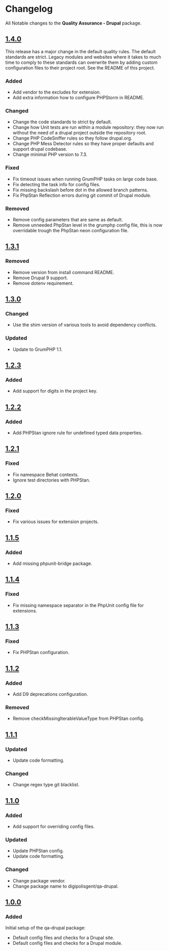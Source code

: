 # Changelog

All Notable changes to the **Quality Assurance - Drupal** package.

## [1.4.0]

This release has a major change in the default quality rules. The default
standards are strict. Legacy modules and websites where it takes to much time
to comply to these standards can overwrite them by adding custom configuration
files to their project root. See the README of this project.

### Added

- Add vendor to the excludes for extension.
- Add extra information how to configure PHPStorm in README.

### Changed

- Change the code standards to strict by default.
- Change how Unit tests are run within a module repository: they now run without
  the need of a drupal project outside the repository root.
- Change PHP CodeSniffer rules so they follow drupal.org.
- Change PHP Mess Detector rules so they have proper defaults and support drupal
  codebase.
- Change minimal PHP version to 7.3.

### Fixed

- Fix timeout issues when running GrumPHP tasks on large code base.
- Fix detecting the task info for config files.
- Fix missing backslash before dot in the allowed branch patterns.
- Fix PhpStan Reflection errors during git commit of Drupal module.

### Removed

- Remove config parameters that are same as default.
- Remove unneeded PhpStan level in the grumphp config file, this is now
  overridable trough the PhpStan neon configuration file.

## [1.3.1]

### Removed

- Remove version from install command README.
- Remove Drupal 9 support.
- Remove dotenv requirement.

## [1.3.0]

### Changed

- Use the shim version of various tools to avoid dependency conflicts.

### Updated

- Update to GrumPHP 1.1.

## [1.2.3]

### Added

- Add support for digits in the project key.

## [1.2.2]

### Added

- Add PHPStan ignore rule for undefined typed data properties.

## [1.2.1]

### Fixed

- Fix namespace Behat contexts.
- Ignore test directories with PHPStan.

## [1.2.0]

### Fixed

- Fix various issues for extension projects.

## [1.1.5]

### Added

- Add missing phpunit-bridge package.

## [1.1.4]

### Fixed

- Fix missing namespace separator in the PhpUnit config file for extensions.

## [1.1.3]

### Fixed

- Fix PHPStan configuration.

## [1.1.2]

### Added

- Add D9 deprecations configuration.

### Removed

- Remove checkMissingIterableValueType from PHPStan config.

## [1.1.1]

### Updated

- Update code formatting.

### Changed

- Change regex type git blacklist.

## [1.1.0]

### Added

- Add support for overriding config files.

### Updated

- Update PHPStan config.
- Update code formatting.

### Changed

- Change package vendor.
- Change package name to digipolisgent/qa-drupal.

## [1.0.0]

### Added

Initial setup of the qa-drupal package:

- Default config files and checks for a Drupal site.
- Default config files and checks for a Drupal module.

[1.4.0]: https://github.com/digipolisgent/php_package_qa-drupal/compare/1.3.1...1.4.0
[1.3.1]: https://github.com/digipolisgent/php_package_qa-drupal/compare/1.3.0...1.3.1
[1.3.0]: https://github.com/digipolisgent/php_package_qa-drupal/compare/1.2.3...1.3.0
[1.2.3]: https://github.com/digipolisgent/php_package_qa-drupal/compare/1.2.2...1.2.3
[1.2.2]: https://github.com/digipolisgent/php_package_qa-drupal/compare/1.2.1...1.2.2
[1.2.1]: https://github.com/digipolisgent/php_package_qa-drupal/compare/1.2.0...1.2.1
[1.2.0]: https://github.com/digipolisgent/php_package_qa-drupal/compare/1.1.5...1.2.0
[1.1.5]: https://github.com/digipolisgent/php_package_qa-drupal/compare/1.1.4...1.1.5
[1.1.4]: https://github.com/digipolisgent/php_package_qa-drupal/compare/1.1.3...1.1.4
[1.1.3]: https://github.com/digipolisgent/php_package_qa-drupal/compare/1.1.2...1.1.3
[1.1.2]: https://github.com/digipolisgent/php_package_qa-drupal/compare/1.1.1...1.1.2
[1.1.1]: https://github.com/digipolisgent/php_package_qa-drupal/compare/1.1.0...1.1.1
[1.1.0]: https://github.com/digipolisgent/php_package_qa-drupal/compare/1.0.0...1.1.0
[1.0.0]: https://github.com/digipolisgent/php_package_qa-drupal/releases/tag/1.0.0
